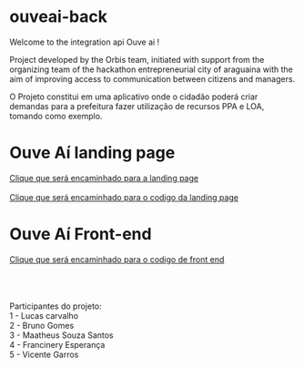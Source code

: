 # ouveai-back

Welcome to the integration api Ouve ai !

Project developed by the Orbis team, initiated with support from the organizing team of the hackathon entrepreneurial city of araguaina with the aim of improving access to communication between citizens and managers.


O Projeto constitui em uma aplicativo onde o cidadão poderá criar demandas para a prefeitura fazer utilização de recursos PPA e LOA, tomando como exemplo.

<h1>Ouve Aí landing page</h1>
<a href="https://ouveai.com/">Clique que será encaminhado para a landing page</a></br></br>
<a href="https://github.com/Lucas01-hash/ouveai-landingpage">Clique que será encaminhado para o codigo da landing page</a>


<h1>Ouve Aí Front-end</h1>
<a href="https://github.com/Lucas01-hash/ouveai-front">Clique que será encaminhado para o codigo de front end</a>

</br>
</br>
</br>
</br>

Participantes do projeto:</br>
1 - Lucas carvalho</br>
2 - Bruno Gomes</br>
3 - Maatheus Souza Santos</br>
4 - Francinery Esperança</br>
5 - Vicente Garros
